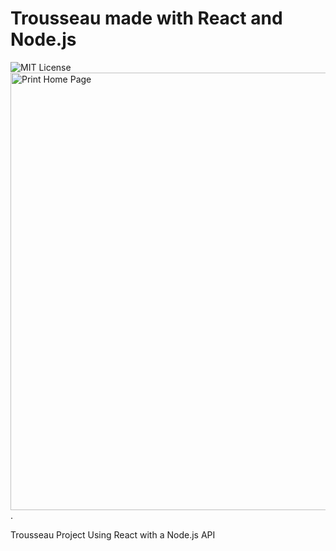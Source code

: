 # Trousseau made with React and Node.js
![MIT License](https://img.shields.io/badge/license-MIT-blue)<br>
<img src="./frontend/src/assets/home-page.jpg" alt="Print Home Page" width="700">.


 Trousseau Project Using React with a Node.js API
